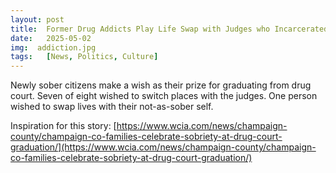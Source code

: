 ```yaml
---
layout: post
title:  Former Drug Addicts Play Life Swap with Judges who Incarcerated Them
date:   2025-05-02
img:  addiction.jpg
tags:   [News, Politics, Culture]
---
```


Newly sober citizens make a wish as their prize for graduating from drug court. Seven of eight wished to switch places with the judges. One person wished to swap lives with their not-as-sober self.

Inspiration for this story: [https://www.wcia.com/news/champaign-county/champaign-co-families-celebrate-sobriety-at-drug-court-graduation/](https://www.wcia.com/news/champaign-county/champaign-co-families-celebrate-sobriety-at-drug-court-graduation/)
